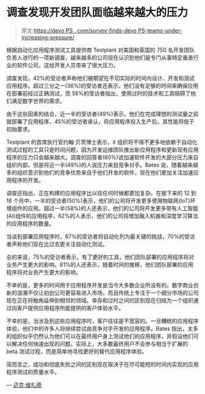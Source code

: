 # 调查发现开发团队面临越来越大的压力

> 原文:[https://devo PS . com/survey-finds-devo PS-teams-under-increasing-pressure/](https://devops.com/survey-finds-devops-teams-under-increasing-pressure/)

根据自动化应用程序测试工具提供商 Testplant 对美国和英国的 750 名开发团队负责人进行的一项新调查，越来越多的公司现在认识到他们是专门从事特定垂直行业的软件公司，这给开发人员带来了很大压力。

调查发现，42%的受访者声称他们被期望在不切实际的时间内设计、开发和测试应用程序。超过三分之一(36%)的受访者还表示，他们没有足够的时间来确保应用在部署前经过正确测试，而 56%的受访者指出，使用过时的技术和工具阻碍了他们满足数字世界的需求。

由于这些因素的结合，近一半的受访者(49%)表示，他们在完成理想的测试量之前就部署了应用程序，45%的受访者承认，将应用程序投入生产后，其性能将低于初始要求。

Testplant 的首席执行官约翰·贝茨博士表示，it 组织将不得不更多地依赖于自动化测试过程的工具只是时间问题，因为开发运维团队推出新应用程序和更新现有应用程序的压力只会越来越大。调查的回答者(60%)说加速软件开发的大部分压力来自组织内部。但是将近一半(49%)的人说压力来自竞争对手。Bates 说，随着越来越多的组织意识到他们的竞争优势来自于他们开发的软件，现在他们更加关注加速应用程序的开发。

调查还指出，正在构建的应用程序比以往任何时候都更加复杂。在接下来的 12 到 18 个月中，一半的受访者(50%)表示，他们的公司将开发更多使用物联网(IoT)环境组件的应用。超过一半(58%)的人还表示，他们的公司将开发更多带有人工智能(AI)组件的应用程序，62%的人表示，他们的公司将增加融入机器和深度学习算法的应用程序的数量。

当谈到部署应用程序时，67%的受访者将自动化列为最关键的挑战，70%的受访者声称他们现在比过去更关注自动化测试。

总的来说，75%的受访者表示，有了更好的工具，他们团队部署的应用程序将对业务产生更大的影响。81%的人还表示，随着时间的推移，他们团队部署的应用程序将对业务产生更大的影响。

不幸的是，更多的时间用于应用程序开发是当今大多数企业所没有的。数字商业创新的浪潮不仅让初创公司更容易进入市场，而且传统上专注于一个细分市场的公司现在正在将触角延伸到相邻的领域。幸存和过时之间的区别现在归结为一个组织通过向客户提供应用程序所能提供的客户体验水平。

不幸的是，当涉及到这些应用程序时，客户往往是不宽容的。一旦糟糕的应用程序体验，他们中的许多人将继续尝试由竞争对手开发的应用程序。Bates 指出，太多的组织似乎仍然认为他们可以在最终用户身上测试他们的应用程序，并假设他们可以解决任何快速出现的问题。实际上，大多数最终用户不会参与相当于扩展的 beta 测试过程，而是简单地寻找更好的替代应用程序体验。

简而言之，成功和彻底失败之间的区别现在取决于在尽可能短的时间内实现的应用程序测试的质量水平。

— [迈克·维扎德](https://devops.com/author/mike-vizard/)